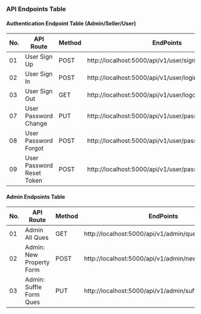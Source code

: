 ### API Endpoints Table

#### Authentication Endpoint Table (Admin/Seller/User)
| No. | API Route                   | Method | EndPoints                                                | 
| --- | --------------------------- | ------ | -------------------------------------------------------- | 
|  01 | User Sign Up                | POST   | http://localhost:5000/api/v1/user/signup                 | 
|  02 | User Sign In                | POST   | http://localhost:5000/api/v1/user/login                  | 
|  03 | User Sign Out               | GET    | http://localhost:5000/api/v1/user/logout                 | 
|  07 | User Password Change        | PUT    | http://localhost:5000/api/v1/user/password/update        |
|  08 | User Password Forgot        | POST   | http://localhost:5000/api/v1/user/password/forgot        |
|  09 | User Password Reset Token   | POST   | http://localhost:5000/api/v1/user/password/reset/:token  |

#### Admin Endpoints Table
| No. | API Route                   | Method | EndPoints                                                | 
| --- | --------------------------- | ------ | -------------------------------------------------------- | 
|  01 | Admin All Ques              | GET    | http://localhost:5000/api/v1/admin/question/all          | 
|  02 | Admin: New Property Form    | POST   | http://localhost:5000/api/v1/admin/new/propety/form      | 
|  03 | Admin: Suffle Form Ques     | PUT    | http://localhost:5000/api/v1/admin/suffle/property/form  | 


